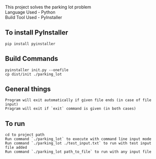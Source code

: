 This project solves the parking lot problem <br />
Language Used - Python <br />
Build Tool Used - PyInstaller <br />

To install PyInstaller
----------------------
    pip install pyinstaller

Build Commands
--------------
    pyinstaller init.py --onefile
    cp dist/init ./parking_lot

General things
--------------
    Program will exit automatically if given file ends (in case of file input)
    Pragram will exit if `exit` command is given (in both cases)

To run
------
    cd to project path
    Run command `./parking_lot` to execute with command line input mode
    Run command `./parking_lot ./test_input.txt` to run with test input file added
    Run command `./parking_lot path_to_file` to run with any input file


